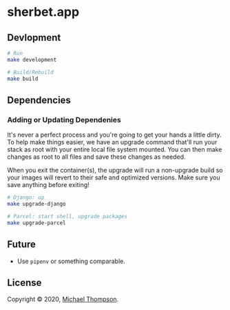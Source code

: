 # sherbet.app

## Devlopment

```bash
# Run
make development

# Build/Rebuild
make build
```

## Dependencies

### Adding or Updating Dependenies

It's never a perfect process and you're going to get your hands a little dirty. To help make things easier, we have an upgrade command that'll run your stack as root with your entire local file system mounted. You can then make changes as root to all files and save these changes as needed.

When you exit the container(s), the upgrade will run a non-upgrade build so your images will revert to their safe and optimized versions. Make sure you save anything before exiting!

```bash
# Django: up
make upgrade-django

# Parcel: start shell, upgrade packages
make upgrade-parcel
```

## Future

* Use `pipenv` or something comparable.

## License

Copyright © 2020, [Michael Thompson](https://github.com/actionscripted).
